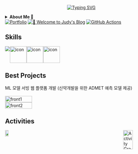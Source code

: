 <!--<img src="https://capsule-render.vercel.app/api?type=waving&color=0:8EC5FC,50:E0C3FC,100:8EC5FC&height=100&section=header&text=&fontSize=0" width="100%"/>-->

<div align="center">

  [![Typing SVG](https://readme-typing-svg.demolab.com?font=Margarine&size=30&pause=1000&color=43A2F7&random=false&width=300&lines=Hello%2C+I'm+Judy+Kim)](https://git.io/typing-svg)
</div>

<details>
<summary><strong>About Me 🐰</strong></summary>

<br>
<h3>Interested in</h3>

<strong>Web & Cloud</strong>
<p>I dream of becoming a developer and am currently enhancing my technical skills through consistent development activities.<br>Please look forward to my future growth!</p>
<p>저는 고등학생 때 처음으로 개발에 관심을 가져 공부를 시작했고, 웹 개발과 취미로 게임 개발을 공부했습니다.
<br>다양한 프로젝트를 통해 개발 실력을 키웠고, Backend 직무로 취업을 희망하고 있습니다.</p>

<br>
<h3>Education</h3>
  
<strong>2017.03~2020.01</strong> 
  [경북과학고등학교 Gyeongbuk Science High School 25th](https://school.gyo6.net/kbs-english/main.do?sysId=kbs-english) (Pohang, Korea)

<strong>2020.03~2025.02</strong> 
 [중앙대학교 Chung-Ang University](https://neweng.cau.ac.kr/index.do) Double majored in [IE](https://ie.cau.ac.kr/_eng/), [Software](https://cse.cau.ac.kr/eng/main.php) (Seoul, Korea)

<strong>2024.04~2024.10</strong>
 [Kakao Cloud School in JEJU 5th](https://rapa-kakaocloudschool-apply.goorm.io/) (Jeju Island, Korea)

<br>
<h3>저와 함께하고 싶으신가요?</h3>
<p>저는 팀 목표를 위해 협력하는 것을 중요시하며, 주어진 역할을 충실히 수행하는 사람입니다.</p>

<li>새로운 기술과 프로젝트에 도전하는 것을 즐깁니다.</li>
<li>정보를 명확하고 논리적으로 전달하는 데 능합니다.</li>
<li>본질에 집중하는 것을 중요하게 여깁니다.</li>
<li>팀 내에서 행복한 분위기를 이끌며 일합니다!</li>

<h5>✨ 취업 준비중 (Web BE) ✨ <a href="mailto:sohuikim2020@naver.com">sohuikim2020@naver.com</a> 클릭하면 이메일을 보낼 수 있어요!</h5>
<br>

</details>

<div>
  <div>
    <a href="https://gigantic-cement-0b5.notion.site/Portfolio-7348d60bd91641b7be5c0ced48fa460f?pvs=4" target="_blank"><img src="https://img.shields.io/badge/Portfolio-f6cad9?style=for-the-badge" alt="Portfolio"/></a>
    <a href="https://judy-kimsohui.github.io/Blog/" target="_blank"><img src="https://img.shields.io/badge/Welcome%20to%20Judy's%20Blog-f0e1fe?style=for-the-badge" alt="🩵 Welcome to Judy's Blog"/></a>
    <a href="https://github.com/judy-kimsohui/Blog"><img src="https://img.shields.io/badge/github%20actions-%232671E5.svg?style=for-the-badge&logo=githubactions&logoColor=white" alt="GitHub Actions"/></a>
  </div>
</div>
<h2>Skills</h2>
<div>

<div style="display: flex; align-items: flex-start;">
  <img src="https://skillicons.dev/icons?i=react,spring,flask,express,nodejs,mysql,postgres&theme=light" />
  <img src="https://techstack-generator.vercel.app/docker-icon.svg" alt="icon" width="55" height="55" />
  <img src="https://techstack-generator.vercel.app/kubernetes-icon.svg" alt="icon" width="55" height="55" />
  <img src="https://techstack-generator.vercel.app/aws-icon.svg" alt="icon" width="55" height="55" />
</div>

<h2>Best Projects</h2>
<div style="display: flex; flex-direction: column;">
  ML 모델 서빙 웹 플랫폼 개발 (신약개발을 위한 ADMET 예측 모델 제공)<br>
  <br>
  <img width="42%" alt="front1" src="https://github.com/judy-kimsohui/judy-kimsohui/assets/83997634/5e67c7f4-45c9-4ae8-a9cb-4f3fea00ca72">
  <img width="42%" alt="front2" src="https://github.com/judy-kimsohui/judy-kimsohui/assets/83997634/cd281f81-9a7c-456e-9088-6632d2171b2c">

  <div style="display: flex; flex-direction: row;">
    <div>
  </div>
</div>
</div>
</div>
<h2>Activities</h2>
<div style="display: flex; justify-content: space-between;">
<a href="https://github.com/judy-kimsohui">
    <img src="https://github-readme-stats.vercel.app/api/top-langs/?username=junia3&layout=donut&show_icons=true&theme=material-palenight&hide_border=true&bg_color=20232a&icon_color=c9a8ff&text_color=fff&title_color=c9a8ff&count_private=true&exclude_repo=Face-Transfer-Application" width="30%" alt="Top Languages"/>
</a> 
<a href="https://github.com/judy-kimsohui">
    <img src="https://github-readme-activity-graph.vercel.app/graph?username=judy-kimsohui&theme=react-dark&bg_color=20232a&hide_border=true&line=c9a8ff&color=c9a8ff" width="53%" alt="Activity Graph"/>
</a>
</div>

<!--<img src="https://capsule-render.vercel.app/api?type=waving&color=0:8EC5FC,50:E0C3FC,100:8EC5FC&height=100&section=footer&text=&fontSize=0" width="100%"/>-->
<!--<img src="https://capsule-render.vercel.app/api?type=rect&color=0:8EC5FC,50:E0C3FC,100:8EC5FC&height=40&section=footer&text=&fontSize=0" width="100%"/>-->
